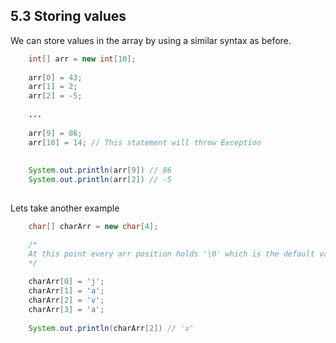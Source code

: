 ## 5.3 Storing values

We can store values in the array by using a similar syntax as before.

```java
    int[] arr = new int[10];
    
    arr[0] = 43;
    arr[1] = 2;
    arr[2] = -5;
    
    ...
    
    arr[9] = 86;
    arr[10] = 14; // This statement will throw Exception    
    
    
    System.out.println(arr[9]) // 86
    System.out.println(arr[2]) // -5
    
```

Lets take another example

```java
    char[] charArr = new char[4];

    /*
    At this point every arr position holds '\0' which is the default value of char.
    */
    
    charArr[0] = 'j';
    charArr[1] = 'a';
    charArr[2] = 'v';
    charArr[3] = 'a';
    
    System.out.println(charArr[2]) // 'v'
    
```